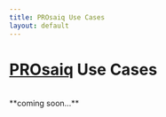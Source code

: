 ```yaml
---
title: PROsaiq Use Cases
layout: default
---
```


# [PROsaiq](http://tschuler.github.io/prosaiq) Use Cases
</br>
**coming soon...**
